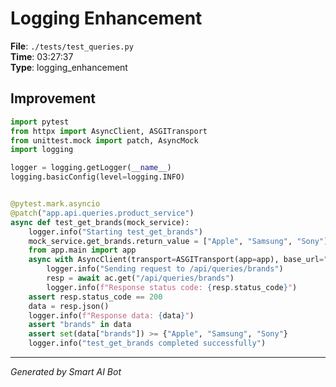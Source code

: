 # Logging Enhancement

**File**: `./tests/test_queries.py`  
**Time**: 03:27:37  
**Type**: logging_enhancement

## Improvement

```python
import pytest
from httpx import AsyncClient, ASGITransport
from unittest.mock import patch, AsyncMock
import logging

logger = logging.getLogger(__name__)
logging.basicConfig(level=logging.INFO)


@pytest.mark.asyncio
@patch("app.api.queries.product_service")
async def test_get_brands(mock_service):
    logger.info("Starting test_get_brands")
    mock_service.get_brands.return_value = ["Apple", "Samsung", "Sony"]
    from app.main import app
    async with AsyncClient(transport=ASGITransport(app=app), base_url="http://test") as ac:
        logger.info("Sending request to /api/queries/brands")
        resp = await ac.get("/api/queries/brands")
        logger.info(f"Response status code: {resp.status_code}")
    assert resp.status_code == 200
    data = resp.json()
    logger.info(f"Response data: {data}")
    assert "brands" in data
    assert set(data["brands"]) >= {"Apple", "Samsung", "Sony"}
    logger.info("test_get_brands completed successfully")
```

---
*Generated by Smart AI Bot*
